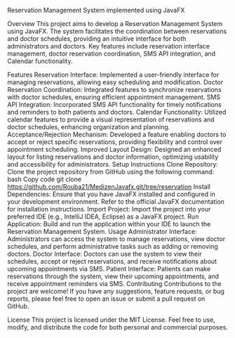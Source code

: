 
Reservation Management System implemented using JavaFX

Overview
This project aims to develop a Reservation Management System using JavaFX. The system facilitates the coordination between reservations and doctor schedules, providing an intuitive interface for both administrators and doctors. Key features include reservation interface management, doctor reservation coordination, SMS API integration, and Calendar functionality.

Features
Reservation Interface: Implemented a user-friendly interface for managing reservations, allowing easy scheduling and modification.
Doctor Reservation Coordination: Integrated features to synchronize reservations with doctor schedules, ensuring efficient appointment management.
SMS API Integration: Incorporated SMS API functionality for timely notifications and reminders to both patients and doctors.
Calendar Functionality: Utilized calendar features to provide a visual representation of reservations and doctor schedules, enhancing organization and planning.
Acceptance/Rejection Mechanism: Developed a feature enabling doctors to accept or reject specific reservations, providing flexibility and control over appointment scheduling.
Improved Layout Design: Designed an enhanced layout for listing reservations and doctor information, optimizing usability and accessibility for administrators.
Setup Instructions
Clone Repository: Clone the project repository from GitHub using the following command:
bash
Copy code
git clone https://github.com/Rouba21/MedizenJavafx.git/tree/reservation
Install Dependencies: Ensure that you have JavaFX installed and configured in your development environment. Refer to the official JavaFX documentation for installation instructions.
Import Project: Import the project into your preferred IDE (e.g., IntelliJ IDEA, Eclipse) as a JavaFX project.
Run Application: Build and run the application within your IDE to launch the Reservation Management System.
Usage
Administrator Interface: Administrators can access the system to manage reservations, view doctor schedules, and perform administrative tasks such as adding or removing doctors.
Doctor Interface: Doctors can use the system to view their schedules, accept or reject reservations, and receive notifications about upcoming appointments via SMS.
Patient Interface: Patients can make reservations through the system, view their upcoming appointments, and receive appointment reminders via SMS.
Contributing
Contributions to the project are welcome! If you have any suggestions, feature requests, or bug reports, please feel free to open an issue or submit a pull request on GitHub.

License
This project is licensed under the MIT License. Feel free to use, modify, and distribute the code for both personal and commercial purposes.